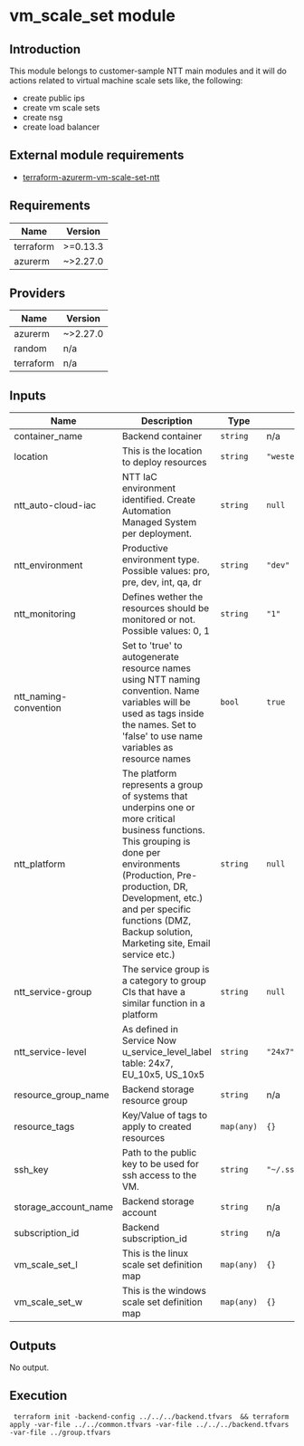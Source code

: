 # vm_scale_set module

## Introduction

This module belongs to customer-sample NTT main modules and it will do actions related to virtual machine scale sets like, the following:
- create public ips
- create vm scale sets
- create nsg
- create load balancer

## External module requirements

- [terraform-azurerm-vm-scale-set-ntt](ssh://git@code.nttcom.ms:7999/product/terraform/staging/terraform-azurerm-vm-scale-sets.git?ref=ntt)

## Requirements

| Name | Version |
|------|---------|
| terraform | >=0.13.3 |
| azurerm | ~>2.27.0 |

## Providers

| Name | Version |
|------|---------|
| azurerm | ~>2.27.0 |
| random | n/a |
| terraform | n/a |

## Inputs

| Name | Description | Type | Default | Required |
|------|-------------|------|---------|:--------:|
| container\_name | Backend container | `string` | n/a | yes |
| location | This is the location to deploy resources | `string` | `"westeurope"` | no |
| ntt\_auto-cloud-iac | NTT IaC environment identified. Create Automation Managed System per deployment. | `string` | `null` | no |
| ntt\_environment | Productive environment type. Possible values: pro, pre, dev, int, qa, dr | `string` | `"dev"` | no |
| ntt\_monitoring | Defines wether the resources should be monitored or not. Possible values: 0, 1 | `string` | `"1"` | no |
| ntt\_naming-convention | Set to 'true' to autogenerate resource names using NTT naming convention. Name variables will be used as tags inside the names. Set to 'false' to use name variables as resource names | `bool` | `true` | no |
| ntt\_platform | The platform represents a group of systems that underpins one or more critical business functions. This grouping is done per environments (Production, Pre-production, DR, Development, etc.) and per specific functions (DMZ, Backup solution, Marketing site, Email service etc.) | `string` | `null` | no |
| ntt\_service-group | The service group is a category to group CIs that have a similar function in a platform | `string` | `null` | no |
| ntt\_service-level | As defined in Service Now u\_service\_level\_label table: 24x7, EU\_10x5, US\_10x5 | `string` | `"24x7"` | no |
| resource\_group\_name | Backend storage resource group | `string` | n/a | yes |
| resource\_tags | Key/Value of tags to apply to created resources | `map(any)` | `{}` | no |
| ssh\_key | Path to the public key to be used for ssh access to the VM. | `string` | `"~/.ssh/id_rsa.pub"` | no |
| storage\_account\_name | Backend storage account | `string` | n/a | yes |
| subscription\_id | Backend subscription\_id | `string` | n/a | yes |
| vm\_scale\_set\_l | This is the linux scale set definition map | `map(any)` | `{}` | no |
| vm\_scale\_set\_w | This is the windows scale set definition map | `map(any)` | `{}` | no |

## Outputs

No output.


## Execution

```
 terraform init -backend-config ../../../backend.tfvars  && terraform apply -var-file ../../common.tfvars -var-file ../../../backend.tfvars -var-file ../group.tfvars
```